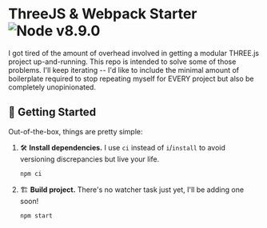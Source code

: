 # ThreeJS & Webpack Starter ![Node v8.9.0](https://img.shields.io/badge/node-v8.9.0-brightgreen.svg?logo=node.js)

I got tired of the amount of overhead involved in getting a modular THREE.js project up-and-running. This repo is intended to solve some of those problems. I'll keep iterating -- I'd like to include the minimal amount of boilerplate required to stop repeating myself for EVERY project but also be completely unopinionated.

## 🎉 Getting Started

Out-of-the-box, things are pretty simple:

1. 🛠 **Install dependencies.** I use `ci` instead of `i`/`install` to avoid versioning discrepancies but live your life.

   ```bash
   npm ci
   ```

2. 🏗 **Build project.** There's no watcher task just yet, I'll be adding one soon!

   ```bash
   npm start
   ```
